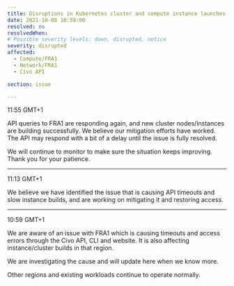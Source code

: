 ```yaml
---
title: Disruptions in Kubernetes cluster and compute instance launches as well as API access in FRA1
date: 2021-10-08 10:59:00
resolved: no
resolvedWhen: 
# Possible severity levels: down, disrupted, notice
severity: disrupted
affected:
  - Compute/FRA1
  - Network/FRA1
  - Civo API

section: issue

---
```


11:55 GMT+1

API queries to FRA1 are responding again, and new cluster nodes/instances are building successfully. We believe our mitigation efforts have worked. The API may respond with a bit of a delay until the issue is fully resolved.

We will continue to monitor to make sure the situation keeps improving. Thank you for your patience.

---

11:13 GMT+1

We believe we have identified the issue that is causing API timeouts and slow instance builds, and are working on mitigating it and restoring access.

---

10:59 GMT+1

We are aware of an issue with FRA1 which is causing timeouts and access errors through the Civo API, CLI and website. It is also affecting instance/cluster builds in that region.

We are investigating the cause and will update here when we know more.

Other regions and existing workloads continue to operate normally.
